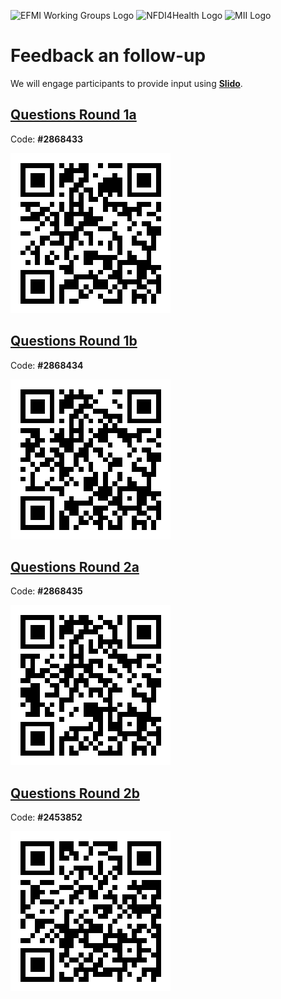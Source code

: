 <span class="logo"><img src="https://efmi.org/wp-content/uploads/2019/11/EFMI_Logo_new_wg-587x235.png" alt="EFMI Working Groups Logo" width="125"></span>
<span class="logo"><img src="https://www.nfdi4health.de/images/logo/nfdi4health.svg" alt="NFDI4Health Logo" width="125"></span>
<span class="logo"><img src="https://www.medizininformatik-initiative.de/themes/custom/mii/assets/img/Logo_MII_270px_Hoehe_de.png" alt="MII Logo" width="125"></span>

# Feedback an follow-up
We will engage participants to provide input using **[Slido](https://www.slido.com/)**.

## [Questions Round 1a](https://app.sli.do/event/fJ59b6zQukeGw6SB2Nn43u)

Code: **#2868433**

![QR-code-1a](./assets/img/QR-code-1a.png)

## [Questions Round 1b](https://app.sli.do/event/wCWQrFyZnijtuBcUAnbqa9)

Code: **#2868434**

![QR-code-1a](./assets/img/QR-code-1b.png)

## [Questions Round 2a](https://app.sli.do/event/6QWhUNWRyGXP1NUURBjv3Y)

Code: **#2868435**

![QR-code-1a](./assets/img/QR-code-2a.png)

## [Questions Round 2b](https://app.sli.do/event/t2Z9HtwLGjUAvfceUZs8ez)

Code: **#2453852**

![QR-code-1a](./assets/img/QR-code-2b.png)

